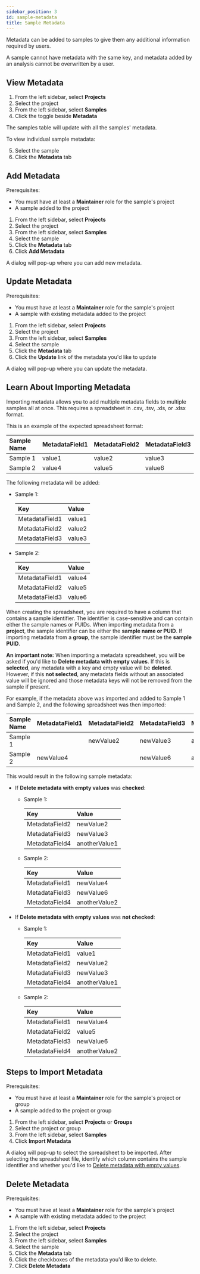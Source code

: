 ```yaml
---
sidebar_position: 3
id: sample-metadata
title: Sample Metadata
---
```


Metadata can be added to samples to give them any additional information required by users.

A sample cannot have metadata with the same key, and metadata added by an analysis cannot be overwritten by a user.

## View Metadata

1. From the left sidebar, select **Projects**
2. Select the project
3. From the left sidebar, select **Samples**
4. Click the toggle beside **Metadata**

The samples table will update with all the samples' metadata.

To view individual sample metadata:

5. Select the sample
6. Click the **Metadata** tab

## Add Metadata

Prerequisites:

- You must have at least a **Maintainer** role for the sample's project
- A sample added to the project

1. From the left sidebar, select **Projects**
2. Select the project
3. From the left sidebar, select **Samples**
4. Select the sample
5. Click the **Metadata** tab
6. Click **Add Metadata**

A dialog will pop-up where you can add new metadata.

## Update Metadata

Prerequisites:

- You must have at least a **Maintainer** role for the sample's project
- A sample with existing metadata added to the project

1. From the left sidebar, select **Projects**
2. Select the project
3. From the left sidebar, select **Samples**
4. Select the sample
5. Click the **Metadata** tab
6. Click the **Update** link of the metadata you'd like to update

A dialog will pop-up where you can update the metadata.

## Learn About Importing Metadata

Importing metadata allows you to add multiple metadata fields to multiple samples all at once. This requires a spreadsheet in .csv, .tsv, .xls, or .xlsx format.

This is an example of the expected spreadsheet format:

| Sample Name | MetadataField1 | MetadataField2 | MetadataField3 |
| :---------- | :------------- | :------------- | :------------- |
| Sample 1    | value1         | value2         | value3         |
| Sample 2    | value4         | value5         | value6         |

The following metadata will be added:

- Sample 1:

  | Key            | Value  |
  | :------------- | :----- |
  | MetadataField1 | value1 |
  | MetadataField2 | value2 |
  | MetadataField3 | value3 |

- Sample 2:

  | Key            | Value  |
  | :------------- | :----- |
  | MetadataField1 | value4 |
  | MetadataField2 | value5 |
  | MetadataField3 | value6 |

When creating the spreadsheet, you are required to have a column that contains a sample identifier. The identifier is case-sensitive and can contain either the sample names or PUIDs. When importing metadata from a **project**, the sample identifier can be either the **sample name or PUID**. If importing metadata from a **group**, the sample identifier must be the **sample PUID**.

**An important note:** When importing a metadata spreadsheet, you will be asked if you'd like to **Delete metadata with empty values**. If this is **selected**, any metadata with a key and empty value will be **deleted**. However, if this **not selected**, any metadata fields without an associated value will be ignored and those metadata keys will not be removed from the sample if present.

For example, if the metadata above was imported and added to Sample 1 and Sample 2, and the following spreadsheet was then imported:

| Sample Name | MetadataField1 | MetadataField2 | MetadataField3 | MetadataField4 |
| :---------- | :------------- | :------------- | :------------- | :------------- |
| Sample 1    |                | newValue2      | newValue3      | anotherValue1  |
| Sample 2    | newValue4      |                | newValue6      | anotherValue2  |

This would result in the following sample metadata:

- If **Delete metadata with empty values** was **checked**:

  - Sample 1:

    | Key            | Value         |
    | :------------- | :------------ |
    | MetadataField2 | newValue2     |
    | MetadataField3 | newValue3     |
    | MetadataField4 | anotherValue1 |

  - Sample 2:

    | Key            | Value         |
    | :------------- | :------------ |
    | MetadataField1 | newValue4     |
    | MetadataField3 | newValue6     |
    | MetadataField4 | anotherValue2 |

- If **Delete metadata with empty values** was **not checked**:

  - Sample 1:

    | Key            | Value         |
    | :------------- | :------------ |
    | MetadataField1 | value1        |
    | MetadataField2 | newValue2     |
    | MetadataField3 | newValue3     |
    | MetadataField4 | anotherValue1 |

  - Sample 2:

    | Key            | Value         |
    | :------------- | :------------ |
    | MetadataField1 | newValue4     |
    | MetadataField2 | value5        |
    | MetadataField3 | newValue6     |
    | MetadataField4 | anotherValue2 |

## Steps to Import Metadata

Prerequisites:

- You must have at least a **Maintainer** role for the sample's project or group
- A sample added to the project or group

1. From the left sidebar, select **Projects** or **Groups**
2. Select the project or group
3. From the left sidebar, select **Samples**
4. Click **Import Metadata**

A dialog will pop-up to select the spreadsheet to be imported. After selecting the spreadsheet file, identify which column contains the sample identifier and whether you'd like to [Delete metadata with empty values](sample-metadata#learn-about-importing-metadata).

## Delete Metadata

Prerequisites:

- You must have at least a **Maintainer** role for the sample's project
- A sample with existing metadata added to the project

1. From the left sidebar, select **Projects**
2. Select the project
3. From the left sidebar, select **Samples**
4. Select the sample
5. Click the **Metadata** tab
6. Click the checkboxes of the metadata you'd like to delete.
7. Click **Delete Metadata**
